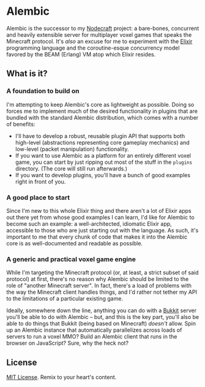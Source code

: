 Alembic
========================================

Alembic is the successor to my [Nodecraft](http://github.com/mkremins/nodecraft.git) project: a bare-bones, concurrent and heavily extensible server for multiplayer voxel games that speaks the Minecraft protocol. It's _also_ an excuse for me to experiment with the [Elixir](http://elixir-lang.org) programming language and the coroutine-esque concurrency model favored by the BEAM (Erlang) VM atop which Elixir resides.

What is it?
----------------------------------------

### A foundation to build on

I'm attempting to keep Alembic's core as lightweight as possible. Doing so forces me to implement much of the desired functionality in plugins that are bundled with the standard Alembic distribution, which comes with a number of benefits:

* I'll have to develop a robust, reusable plugin API that supports both high-level (abstractions representing core gameplay mechanics) and low-level (packet manipulation) functionality.
* If you want to use Alembic as a platform for an entirely different voxel game, you can start by just ripping out most of the stuff in the `plugins` directory. (The core will still run afterwards.)
* If you want to develop plugins, you'll have a bunch of good examples right in front of you.

### A good place to start

Since I'm new to this whole Elixir thing and there aren't a lot of Elixir apps out there yet from whose good examples I can learn, I'd like for Alembic to become such an example: a well-architected, idiomatic Elixir app, accessible to those who are just starting out with the language. As such, it's important to me that every chunk of code that makes it into the Alembic core is as well-documented and readable as possible.

### A generic and practical voxel game engine

While I'm targeting the Minecraft protocol (or, at least, a strict subset of said protocol) at first, there's no reason why Alembic should be limited to the role of "another Minecraft server". In fact, there's a load of problems with the way the Minecraft client handles things, and I'd rather not tether my API to the limitations of a particular existing game.

Ideally, somewhere down the line, anything you can do with a [Bukkit](http://bukkit.org) server you'll be able to do with Alembic – but, and this is the key part, you'll also be able to do things that Bukkit (being based on Minecraft) _doesn't_ allow. Spin up an Alembic instance that automatically parallelizes across loads of servers to run a voxel MMO? Build an Alembic client that runs in the browser on JavaScript? Sure, why the heck not?

License
----------------------------------------

[MIT License](http://opensource.org/licenses/MIT). Remix to your heart's content.
